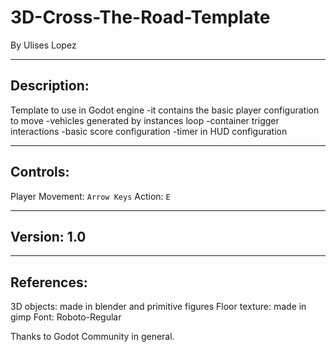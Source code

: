 # 3D-Cross-The-Road-Template
 By Ulises Lopez

--------------------------------------------------
Description:
--------------------------------------------------
 Template to use in Godot engine
 -it contains the basic player configuration to move
 -vehicles generated by instances loop
 -container trigger interactions
 -basic score configuration
 -timer in HUD configuration
 
--------------------------------------------------
Controls:
--------------------------------------------------
 Player Movement: `Arrow Keys`
 Action: `E`
 
--------------------------------------------------
Version: 1.0
--------------------------------------------------
 
--------------------------------------------------
References:
--------------------------------------------------
 3D objects: made in blender and primitive figures
 Floor texture: made in gimp
 Font: Roboto-Regular

 
Thanks to Godot Community in general.
